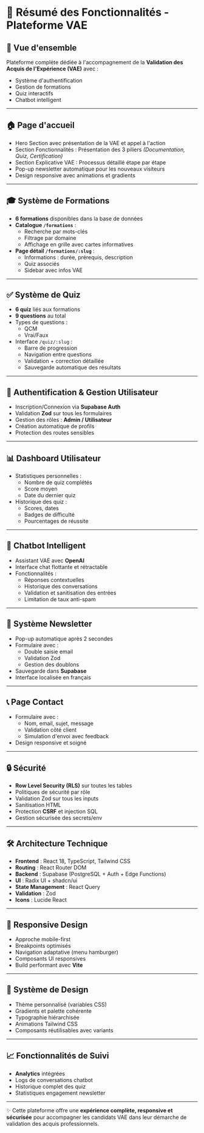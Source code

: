 # 📝 Résumé des Fonctionnalités - Plateforme VAE

## 🎯 Vue d'ensemble
Plateforme complète dédiée à l'accompagnement de la **Validation des Acquis de l'Expérience (VAE)** avec :
- Système d'authentification
- Gestion de formations
- Quiz interactifs
- Chatbot intelligent

---

## 🏠 Page d'accueil
- Hero Section avec présentation de la VAE et appel à l'action
- Section Fonctionnalités : Présentation des 3 piliers *(Documentation, Quiz, Certification)*
- Section Explicative VAE : Processus détaillé étape par étape
- Pop-up newsletter automatique pour les nouveaux visiteurs
- Design responsive avec animations et gradients

---

## 🎓 Système de Formations
- **6 formations** disponibles dans la base de données
- **Catalogue `/formations`** :
  - Recherche par mots-clés
  - Filtrage par domaine
  - Affichage en grille avec cartes informatives
- **Page détail `/formations/:slug`** :
  - Informations : durée, prérequis, description
  - Quiz associés
  - Sidebar avec infos VAE

---

## ✅ Système de Quiz
- **6 quiz** liés aux formations
- **9 questions** au total
- Types de questions :
  - QCM
  - Vrai/Faux
- Interface `/quiz/:slug` :
  - Barre de progression
  - Navigation entre questions
  - Validation + correction détaillée
  - Sauvegarde automatique des résultats

---

## 👤 Authentification & Gestion Utilisateur
- Inscription/Connexion via **Supabase Auth**
- Validation **Zod** sur tous les formulaires
- Gestion des rôles : **Admin / Utilisateur**
- Création automatique de profils
- Protection des routes sensibles

---

## 📊 Dashboard Utilisateur
- Statistiques personnelles :
  - Nombre de quiz complétés
  - Score moyen
  - Date du dernier quiz
- Historique des quiz :
  - Scores, dates
  - Badges de difficulté
  - Pourcentages de réussite

---

## 🤖 Chatbot Intelligent
- Assistant VAE avec **OpenAI**
- Interface chat flottante et rétractable
- Fonctionnalités :
  - Réponses contextuelles
  - Historique des conversations
  - Validation et sanitisation des entrées
  - Limitation de taux anti-spam

---

## 📧 Système Newsletter
- Pop-up automatique après 2 secondes
- Formulaire avec :
  - Double saisie email
  - Validation Zod
  - Gestion des doublons
- Sauvegarde dans **Supabase**
- Interface localisée en français

---

## 📞 Page Contact
- Formulaire avec :
  - Nom, email, sujet, message
  - Validation côté client
  - Simulation d'envoi avec feedback
- Design responsive et soigné

---

## 🔒 Sécurité
- **Row Level Security (RLS)** sur toutes les tables
- Politiques de sécurité par rôle
- Validation Zod sur tous les inputs
- Sanitisation HTML
- Protection **CSRF** et injection SQL
- Gestion sécurisée des secrets/env

---

## 🛠 Architecture Technique
- **Frontend** : React 18, TypeScript, Tailwind CSS
- **Routing** : React Router DOM
- **Backend** : Supabase (PostgreSQL + Auth + Edge Functions)
- **UI** : Radix UI + shadcn/ui
- **State Management** : React Query
- **Validation** : Zod
- **Icons** : Lucide React

---

## 📱 Responsive Design
- Approche mobile-first
- Breakpoints optimisés
- Navigation adaptative (menu hamburger)
- Composants UI responsives
- Build performant avec **Vite**

---

## 🎨 Système de Design
- Thème personnalisé (variables CSS)
- Gradients et palette cohérente
- Typographie hiérarchisée
- Animations Tailwind CSS
- Composants réutilisables avec variants

---

## 📈 Fonctionnalités de Suivi
- **Analytics** intégrées
- Logs de conversations chatbot
- Historique complet des quiz
- Statistiques engagement newsletter

---

✨ Cette plateforme offre une **expérience complète, responsive et sécurisée** pour accompagner les candidats VAE dans leur démarche de validation des acquis professionnels.
